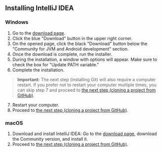 ## Installing IntelliJ IDEA

### Windows

1. Go to the [download page](https://www.jetbrains.com/idea/download).
2. Click the blue "Download" button in the upper right corner.
3. On the opened page, click the black "Download" button below the "Community for JVM and Android development" section.
4. Once the download is complete, run the installer.
5. During the installation, a window with options will appear. Make sure to check the box for "Update PATH variable."
6. Complete the installation.

> **Important:** The next step (installing Git) will also require a computer restart. If you prefer not to restart your computer multiple times, you can skip step 7 and proceed to [the next step (cloning a project from GitHub)]().

7. Restart your computer.
8. Proceed to [the next step (cloning a project from GitHub)]().

### macOS

1. Download and install IntelliJ IDEA: Go to the [download page](https://www.jetbrains.com/idea/download/#section=mac), download the Community version, and install it.
2. Proceed to [the next step (cloning a project from GitHub)]().
